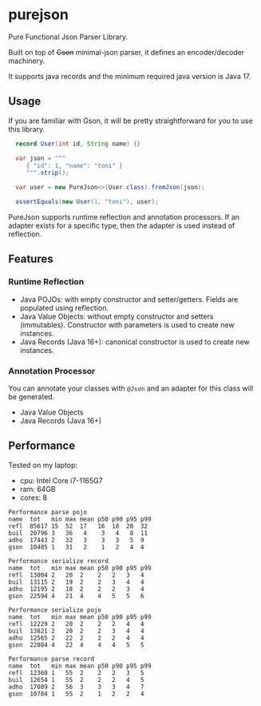 # purejson

Pure Functional Json Parser Library.

Built on top of ~~Gson~~ minimal-json parser, it defines an encoder/decoder machinery.

It supports java records and the minimum required java version is Java 17.

## Usage

If you are familiar with Gson, it will be pretty straightforward for you to use this
library.

```java
  record User(int id, String name) {}

  var json = """
     { "id": 1, "name": "toni" }
     """.strip();

  var user = new PureJson<>(User.class).fromJson(json);

  assertEquals(new User(1, "toni"), user);
```

PureJson supports runtime reflection and annotation processors. If an adapter exists for a 
specific type, then the adapter is used instead of reflection.

## Features

### Runtime Reflection

- Java POJOs: with empty constructor and setter/getters. Fields are populated using reflection.
- Java Value Objects: without empty constructor and setters (immutables). Constructor with parameters is used to create new instances.
- Java Records (Java 16+): canonical constructor is used to create new instances.

### Annotation Processor

You can annotate your classes with `@Json` and an adapter for this class will be generated.

- Java Value Objects
- Java Records (Java 16+)

## Performance

Tested on my laptop: 
- cpu: Intel Core i7-1165G7
- ram: 64GB
- cores: 8

```
Performance parse pojo
name  tot   min max mean p50 p90 p95 p99
refl  85617 15  52  17   16  18  20  32
buil  20796 3   36   4    3   4   8  11
adho  17443 2   32   3    3   3   5  9
gson  10485 1   31   2    1   2   4  4
```

```
Performance serialize record
name  tot   min max mean p50 p90 p95 p99
refl  13004 2   20  2    2   2   3   4
buil  13115 2   19  2    2   3   4   4
adho  12195 2   18  2    2   2   3   4
gson  22594 4   21  4    4   5   5   6
```

```
Performance serialize pojo
name  tot   min max mean p50 p90 p95 p99
refl  12229 2   20  2    2   2   4   4
buil  13821 2   20  2    2   3   4   4
adho  12565 2   22  2    2   2   4   4
gson  22084 4   22  4    4   4   5   5
```

```
Performance parse record
name  tot   min max mean p50 p90 p95 p99
refl  12360 1   55  2    2   2   3   5
buil  12654 1   55  2    2   2   4   5
adho  17089 2   56  3    3   3   4   7
gson  10784 1   55  2    1   2   2   4
```
